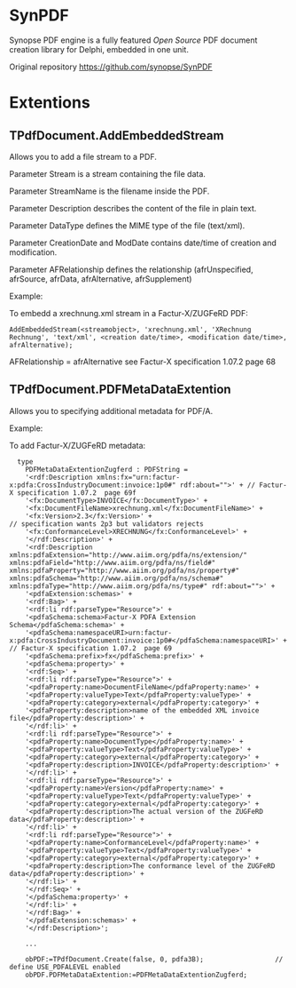 SynPDF
======

Synopse PDF engine is a fully featured *Open Source* PDF document creation library for Delphi, embedded in one unit.

Original repository https://github.com/synopse/SynPDF

Extentions
==========

TPdfDocument.AddEmbeddedStream
------------------------------

Allows you to add a file stream to a PDF.

Parameter Stream is a stream containing the file data.

Parameter StreamName is the filename inside the PDF.

Parameter Description describes the content of the file in plain text.

Parameter DataType defines the MIME type of the file (text/xml).

Parameter CreationDate and ModDate contains date/time of creation and modification.

Parameter AFRelationship defines the relationship (afrUnspecified, afrSource, afrData, afrAlternative, afrSupplement)


Example:

To embedd a xrechnung.xml stream in a Factur-X/ZUGFeRD PDF:

```
AddEmbeddedStream(<streamobject>, 'xrechnung.xml', 'XRechnung Rechnung', 'text/xml', <creation date/time>, <modification date/time>, afrAlternative);
```

AFRelationship = afrAlternative see Factur-X specification 1.07.2 page 68

TPdfDocument.PDFMetaDataExtention
---------------------------------

Allows you to specifying additional metadata for PDF/A.

Example:

To add Factur-X/ZUGFeRD metadata:

```
  type
    PDFMetaDataExtentionZugferd : PDFString =
    '<rdf:Description xmlns:fx="urn:factur-x:pdfa:CrossIndustryDocument:invoice:1p0#" rdf:about="">' + // Factur-X specification 1.07.2  page 69f
    '<fx:DocumentType>INVOICE</fx:DocumentType>' +
    '<fx:DocumentFileName>xrechnung.xml</fx:DocumentFileName>' +
    '<fx:Version>2.3</fx:Version>' +                                                                   // specification wants 2p3 but validators rejects
    '<fx:ConformanceLevel>XRECHNUNG</fx:ConformanceLevel>' +
    '</rdf:Description>' +
    '<rdf:Description xmlns:pdfaExtension="http://www.aiim.org/pdfa/ns/extension/" xmlns:pdfaField="http://www.aiim.org/pdfa/ns/field#" xmlns:pdfaProperty="http://www.aiim.org/pdfa/ns/property#" xmlns:pdfaSchema="http://www.aiim.org/pdfa/ns/schema#" xmlns:pdfaType="http://www.aiim.org/pdfa/ns/type#" rdf:about="">' +
    '<pdfaExtension:schemas>' +
    '<rdf:Bag>' +
    '<rdf:li rdf:parseType="Resource">' +
    '<pdfaSchema:schema>Factur-X PDFA Extension Schema</pdfaSchema:schema>' +
    '<pdfaSchema:namespaceURI>urn:factur-x:pdfa:CrossIndustryDocument:invoice:1p0#</pdfaSchema:namespaceURI>' +   // Factur-X specification 1.07.2  page 69
    '<pdfaSchema:prefix>fx</pdfaSchema:prefix>' +
    '<pdfaSchema:property>' +
    '<rdf:Seq>' +
    '<rdf:li rdf:parseType="Resource">' +
    '<pdfaProperty:name>DocumentFileName</pdfaProperty:name>' +
    '<pdfaProperty:valueType>Text</pdfaProperty:valueType>' +
    '<pdfaProperty:category>external</pdfaProperty:category>' +
    '<pdfaProperty:description>name of the embedded XML invoice file</pdfaProperty:description>' +
    '</rdf:li>' +
    '<rdf:li rdf:parseType="Resource">' +
    '<pdfaProperty:name>DocumentType</pdfaProperty:name>' +
    '<pdfaProperty:valueType>Text</pdfaProperty:valueType>' +
    '<pdfaProperty:category>external</pdfaProperty:category>' +
    '<pdfaProperty:description>INVOICE</pdfaProperty:description>' +
    '</rdf:li>' +
    '<rdf:li rdf:parseType="Resource">' +
    '<pdfaProperty:name>Version</pdfaProperty:name>' +
    '<pdfaProperty:valueType>Text</pdfaProperty:valueType>' +
    '<pdfaProperty:category>external</pdfaProperty:category>' +
    '<pdfaProperty:description>The actual version of the ZUGFeRD data</pdfaProperty:description>' +
    '</rdf:li>' +
    '<rdf:li rdf:parseType="Resource">' +
    '<pdfaProperty:name>ConformanceLevel</pdfaProperty:name>' +
    '<pdfaProperty:valueType>Text</pdfaProperty:valueType>' +
    '<pdfaProperty:category>external</pdfaProperty:category>' +
    '<pdfaProperty:description>The conformance level of the ZUGFeRD data</pdfaProperty:description>' +
    '</rdf:li>' +
    '</rdf:Seq>' +
    '</pdfaSchema:property>' +
    '</rdf:li>' +
    '</rdf:Bag>' +
    '</pdfaExtension:schemas>' +
    '</rdf:Description>';

    ...

    obPDF:=TPdfDocument.Create(false, 0, pdfa3B);                  // define USE_PDFALEVEL enabled
    obPDF.PDFMetaDataExtention:=PDFMetaDataExtentionZugferd;
```